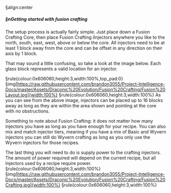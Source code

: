 §align:center
##### §nGetting started with fusion crafting

The setup process is actually fairly simple.
Just place down a Fusion Crafting Core, then place Fusion Crafting iInjectors anywhere you like to the north, south, east, west, above or below the core.
All injectors need to be at least 1 block away from the core and can be offset in any direction on their axis by 1 block.

That may sound a little confusing, so take a look at the image below.
Each glass block represents a valid location for an injector.

§rule{colour:0x606060,height:3,width:100%,top_pad:0}
§img[https://raw.githubusercontent.com/brandon3055/Project-Intelligence-Docs/master/Assets/Draconic%20Evolution/Fusion%20Crafting/Fusion%20Layout.jpg]{width:100%}
§rule{colour:0x606060,height:3,width:100%}
As you can see from the above image, injectors can be placed up to 16 blocks away as long as they are within the area shown and pointing at the core with no obstructions.

Something to note about Fusion Crafting: it does not matter how many injectors you have as long as you have enough for your recipe.
You can also mix and match injector tiers, meaning if you have a mix of Basic and Wyvern injectors you can still do Wyvern crafting as long as you only use the Wyvern injectors for those recipes.

The last thing you will need to do is supply power to the crafting injectors.
The amount of power required will depend on the current recipe, but all Injectors used by a recipe require power.
§rule{colour:0x606060,height:3,width:100%}
§img[https://raw.githubusercontent.com/brandon3055/Project-Intelligence-Docs/master/Assets/Draconic%20Evolution/Fusion%20Crafting/Fusion%20Crafting.jpg]{width:100%}
§rule{colour:0x606060,height:3,width:100%}